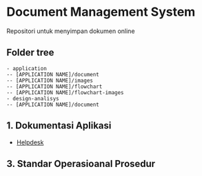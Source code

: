 # Document Management System
Repositori untuk menyimpan dokumen online
## Folder tree
```
- application
-- [APPLICATION NAME]/document
-- [APPLICATION NAME]/images
-- [APPLICATION NAME]/flowchart
-- [APPLICATION NAME]/flowchart-images
- design-analisys
-- [APPLICATION NAME]/document
```

## 1. Dokumentasi Aplikasi
- [Helpdesk](https://github.com/bantenprov/document-management-system/blob/master/application/helpdesk/document/aplikasi-helpdesk.md)

## 3. Standar Operasioanal Prosedur
